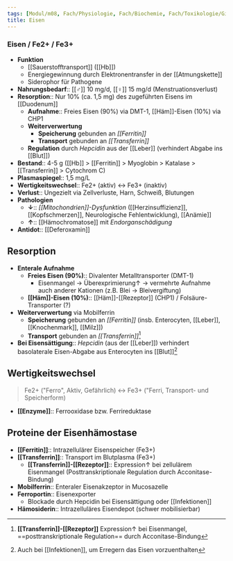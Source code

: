 ```yaml
---
tags: [Modul/m08, Fach/Physiologie, Fach/Biochemie, Fach/Toxikologie/Gift]
title: Eisen
---
```

### Eisen / Fe2+ / Fe3+ 
- **Funktion**
	- [[Sauerstofftransport]] ([[Hb]])
	- Energiegewinnung durch Elektronentransfer in der [[Atmungskette]]
	- Siderophor für Pathogene
- **Nahrungsbedarf**:: [[♂]] 10 mg/d, [[♀]] 15 mg/d (Menstruationsverlust)
- **Resorption**:: Nur 10% (ca. 1,5 mg) des zugeführten Eisens im [[Duodenum]]
	- **Aufnahme**:: Freies Eisen (90%) via DMT-1, [[Häm]]-Eisen (10%) via CHP1
	- **Weiterverwertung**
		- **Speicherung** gebunden an *[[Ferritin]]*
		- **Transport** gebunden an *[[Transferrin]]*
	- **Regulation** durch *Hepcidin* aus der [[Leber]] (verhindert Abgabe ins [[Blut]])
- **Bestand**:: 4-5 g ([[Hb]] > [[Ferritin]] > Myoglobin > Katalase > [[Transferrin]] > Cytochrom C)
- **Plasmaspiegel**:: 1,5 mg/L
- **Wertigkeitswechsel**:: Fe2+ (aktiv) ↔ Fe3+ (inaktiv)
- **Verlust**:: Ungezielt via Zellverluste, Harn, Schweiß, Blutungen
- **Pathologien**
	- **↓**:: *[[Mitochondrien]]-Dysfunktion* ([[Herzinsuffizienz]], [[Kopfschmerzen]], Neurologische Fehlentwicklung), [[Anämie]]
	- **↑**:: [[Hämochromatose]] mit *Endorganschädigung*
- **Antidot**:: [[Deferoxamin]]

## Resorption
- **Enterale Aufnahme**
	- **Freies Eisen (90%)**:: Divalenter Metalltransporter (DMT-1)
		- Eisenmangel → Überexprimierung↑ → vermehrte Aufnahme auch anderer Kationen (z.B. Blei → Bleivergiftung)
	- **[[Häm]]-Eisen (10%)**:: [[Häm]]-[[Rezeptor]] (CHP1) / Folsäure-Transporter (?)
- **Weiterverwertung** via Mobilferrin
	- **Speicherung** gebunden an *[[Ferritin]]* (insb. Enterocyten, [[Leber]], [[Knochenmark]], [[Milz]])
	- **Transport** gebunden an *[[Transferrin]]*[^1]
- **Bei Eisensättigung**:: *Hepcidin* (aus der [[Leber]]) verhindert basolaterale Eisen-Abgabe aus Enterocyten ins [[Blut]][^2]

## Wertigkeitswechsel
> Fe2+ ("Ferro", Aktiv, Gefährlich) ↔ Fe3+ ("Ferri, Transport- und Speicherform)
- **[[Enzyme]]**:: Ferrooxidase bzw. Ferrireduktase

## Proteine der Eisenhämostase
- **[[Ferritin]]**:: Intrazellulärer Eisenspeicher (Fe3+)
- **[[Transferrin]]**:: Transport im Blutplasma (Fe3+)
    - **[[Transferrin]]-[[Rezeptor]]**:: Expression↑ bei zellulärem Eisenmangel (Posttranskriptionale Regulation durch Acconitase-Bindung)
- **Mobilferrin**:: Enteraler Eisenakzeptor in Mucosazelle
- **Ferroportin**:: Eisenexporter
    - Blockade durch Hepcidin bei Eisensättigung oder [[Infektionen]]
- **Hämosiderin**:: Intrazelluläres Eisendepot (schwer mobilisierbar)


[^1]: **[[Transferrin]]-[[Rezeptor]]** Expression↑ bei Eisenmangel, ==posttranskriptionale Regulation== durch Acconitase-Bindung 
[^2]: Auch bei [[Infektionen]], um Erregern das Eisen vorzuenthalten